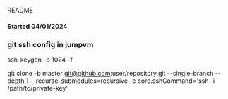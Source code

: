 README
#### Started 04/01/2024


### git ssh config in jumpvm
ssh-keygen -b 1024 -f <key>

git clone -b master git@github.com:user/repository.git --single-branch --depth 1 --recurse-submodules=recursive -c core.sshCommand='ssh -i /path/to/private-key'

